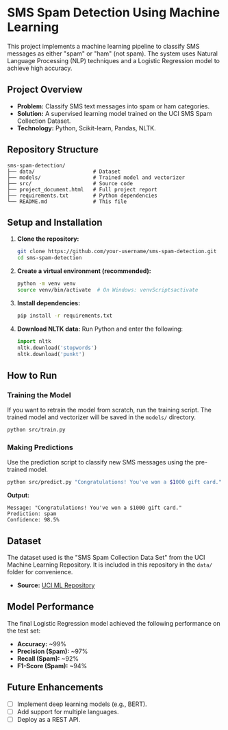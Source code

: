 # SMS Spam Detection Using Machine Learning

This project implements a machine learning pipeline to classify SMS messages as either "spam" or "ham" (not spam). The system uses Natural Language Processing (NLP) techniques and a Logistic Regression model to achieve high accuracy.

## Project Overview

- **Problem:** Classify SMS text messages into spam or ham categories.
- **Solution:** A supervised learning model trained on the UCI SMS Spam Collection Dataset.
- **Technology:** Python, Scikit-learn, Pandas, NLTK.

## Repository Structure

```
sms-spam-detection/
├── data/                   # Dataset
├── models/                 # Trained model and vectorizer
├── src/                    # Source code
├── project_document.html   # Full project report
├── requirements.txt        # Python dependencies
└── README.md               # This file
```

## Setup and Installation

1.  **Clone the repository:**
    ```bash
    git clone https://github.com/your-username/sms-spam-detection.git
    cd sms-spam-detection
    ```

2.  **Create a virtual environment (recommended):**
    ```bash
    python -m venv venv
    source venv/bin/activate  # On Windows: venvScriptsactivate
    ```

3.  **Install dependencies:**
    ```bash
    pip install -r requirements.txt
    ```

4.  **Download NLTK data:**
    Run Python and enter the following:
    ```python
    import nltk
    nltk.download('stopwords')
    nltk.download('punkt')
    ```

## How to Run

### Training the Model

If you want to retrain the model from scratch, run the training script. The trained model and vectorizer will be saved in the `models/` directory.

```bash
python src/train.py
```

### Making Predictions

Use the prediction script to classify new SMS messages using the pre-trained model.

```bash
python src/predict.py "Congratulations! You've won a $1000 gift card."
```

**Output:**
```
Message: "Congratulations! You've won a $1000 gift card."
Prediction: spam
Confidence: 98.5%
```

## Dataset

The dataset used is the "SMS Spam Collection Data Set" from the UCI Machine Learning Repository. It is included in this repository in the `data/` folder for convenience.

- **Source:** [UCI ML Repository](https://archive.ics.uci.edu/ml/datasets/sms+spam+collection)

## Model Performance

The final Logistic Regression model achieved the following performance on the test set:
- **Accuracy:** ~99%
- **Precision (Spam):** ~97%
- **Recall (Spam):** ~92%
- **F1-Score (Spam):** ~94%

## Future Enhancements

- [ ] Implement deep learning models (e.g., BERT).
- [ ] Add support for multiple languages.
- [ ] Deploy as a REST API.
